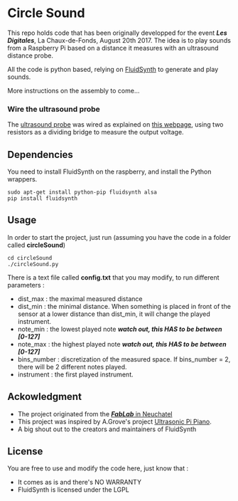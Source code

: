 # Circle Sound
This repo holds code that has been originally developped for the event ***Les Digitales***, La Chaux-de-Fonds, August 20th 2017.
The idea is to play sounds from a Raspberry Pi based on a distance it measures with an ultrasound distance probe.

All the code is python based, relying on [FluidSynth](http://www.fluidsynth.org) to generate and play sounds.

More instructions on the assembly to come...

### Wire the ultrasound probe
The [ultrasound probe](https://www.sparkfun.com/products/13959) was wired as explained on [this webpage](https://www.modmypi.com/blog/hc-sr04-ultrasonic-range-sensor-on-the-raspberry-pi), using two resistors as a dividing bridge to measure the output voltage.

## Dependencies
You need to install FluidSynth on the raspberry, and install the Python wrappers.
```
sudo apt-get install python-pip fluidsynth alsa
pip install fluidsynth
```

## Usage 
In order to start the project, just run (assuming you have the code in a folder called **circleSound**)
``` 
cd circleSound
./circleSound.py
```

There is a text file called **config.txt** that you may modify, to run different parameters : 
* dist_max : the maximal measured distance
* dist_min : the minimal distance. When something is placed in front of the sensor at a lower distance than dist_min, it will change the played instrument.
* note_min : the lowest played note ***watch out, this HAS to be between [0-127]***
* note_max : the highest played note ***watch out, this HAS to be between [0-127]***
* bins_number : discretization of the measured space. If bins_number = 2, there will be 2 different notes played.
* instrument : the first played instrument. 

## Ackowledgment

* The project originated from the [***FabLab*** in Neuchatel](http://fablab-neuch.ch/)
* This project was inspired by A.Grove's project [Ultrasonic Pi Piano](http://theotherandygrove.com/projects/ultrasonic-pi-piano/).
* A big shout out to the creators and maintainers of FluidSynth

## License

You are free to use and modify the code here, just know that : 
* It comes as is and there's NO WARRANTY
* FluidSynth is licensed under the LGPL
